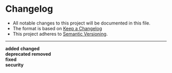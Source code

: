 # Changelog

- All notable changes to this project will be documented in this file.
- The format is based on [Keep a Changelog](https://keepachangelog.com/de/1.0.0/)
- This project adheres to [Semantic Versioning](https://semver.org/spec/v2.0.0.html).

---

**added**
**changed**    
**deprecated**
**removed**  
**fixed**  
**security**